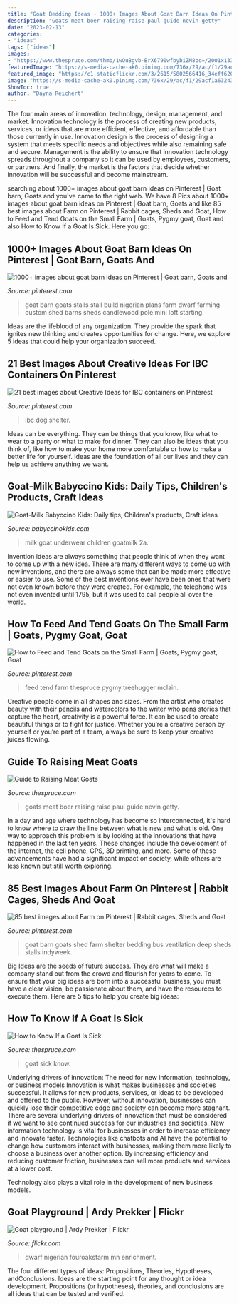 ```yaml
---
title: "Goat Bedding Ideas - 1000+ Images About Goat Barn Ideas On Pinterest"
description: "Goats meat boer raising raise paul guide nevin getty"
date: "2023-02-13"
categories:
- "ideas"
tags: ["ideas"]
images:
- "https://www.thespruce.com/thmb/1wOu8gvb-BrX6790wfbybiZM8bc=/2001x1334/filters:fill(auto,1)/127544348-56a8858f3df78cf7729e8874.jpg"
featuredImage: "https://s-media-cache-ak0.pinimg.com/736x/29/ac/f1/29acf1a63243f85e679547db7d280993--hobbit-houses-dog-houses.jpg"
featured_image: "https://c1.staticflickr.com/3/2615/5802566416_34eff62046_b.jpg"
image: "https://s-media-cache-ak0.pinimg.com/736x/29/ac/f1/29acf1a63243f85e679547db7d280993--hobbit-houses-dog-houses.jpg"
ShowToc: true
author: "Dayna Reichert"
---
```



The four main areas of innovation: technology, design, management, and market.
Innovation technology is the process of creating new products, services, or ideas that are more efficient, effective, and affordable than those currently in use. Innovation design is the process of designing a system that meets specific needs and objectives while also remaining safe and secure. Management is the ability to ensure that innovation technology spreads throughout a company so it can be used by employees, customers, or partners. And finally, the market is the factors that decide whether innovation will be successful and become mainstream.

	

		
searching about 1000+ images about goat barn ideas on Pinterest | Goat barn, Goats and you've came to the right web. We have 8 Pics about 1000+ images about goat barn ideas on Pinterest | Goat barn, Goats and like 85 best images about Farm on Pinterest | Rabbit cages, Sheds and Goat, How to Feed and Tend Goats on the Small Farm | Goats, Pygmy goat, Goat and also How to Know If a Goat Is Sick. Here you go:
		
    
## 1000+ Images About Goat Barn Ideas On Pinterest | Goat Barn, Goats And

<img loading=lazy src="https://s-media-cache-ak0.pinimg.com/236x/e2/6b/b1/e26bb10b2023dba401897d7538ba383e.jpg" onerror="this.onerror=null;this.src='https://tse3.mm.bing.net/th?id=OIP.wsrVQ2KprUeqS-tBxwM6_AHaGd&amp;pid=15.1';" alt="1000+ images about goat barn ideas on Pinterest | Goat barn, Goats and">

_Source: pinterest.com_

>goat barn goats stalls stall build nigerian plans farm dwarf farming custom shed barns sheds candlewood pole mini loft starting. 

	

Ideas are the lifeblood of any organization. They provide the spark that ignites new thinking and creates opportunities for change. Here, we explore 5 ideas that could help your organization succeed.

    
## 21 Best Images About Creative Ideas For IBC Containers On Pinterest

<img loading=lazy src="https://s-media-cache-ak0.pinimg.com/736x/29/ac/f1/29acf1a63243f85e679547db7d280993--hobbit-houses-dog-houses.jpg" onerror="this.onerror=null;this.src='https://tse4.mm.bing.net/th?id=OIP.ovz6U5QPzkKK59J-qTIsUwAAAA&amp;pid=15.1';" alt="21 best images about Creative Ideas for IBC containers on Pinterest">

_Source: pinterest.com_

>ibc dog shelter. 

	

Ideas can be everything. They can be things that you know, like what to wear to a party or what to make for dinner. They can also be ideas that you think of, like how to make your home more comfortable or how to make a better life for yourself. Ideas are the foundation of all our lives and they can help us achieve anything we want.

    
## Goat-Milk Babyccino Kids: Daily Tips, Children&#039;s Products, Craft Ideas

<img loading=lazy src="https://cdn.babyccinokids.com/wp-content/uploads/2013/05/goatmilk_2a.jpg" onerror="this.onerror=null;this.src='https://tse1.mm.bing.net/th?id=OIP.j76ICLJ2Eobal_MFyu_l6AHaEk&amp;pid=15.1';" alt="Goat-Milk Babyccino Kids: Daily tips, Children&#039;s products, Craft ideas">

_Source: babyccinokids.com_

>milk goat underwear children goatmilk 2a. 

	

Invention ideas are always something that people think of when they want to come up with a new idea. There are many different ways to come up with new inventions, and there are always some that can be made more effective or easier to use. Some of the best inventions ever have been ones that were not even known before they were created. For example, the telephone was not even invented until 1795, but it was used to call people all over the world.

    
## How To Feed And Tend Goats On The Small Farm | Goats, Pygmy Goat, Goat

<img loading=lazy src="https://i.pinimg.com/originals/b9/25/18/b92518b0d7fe33fef436c6984be24a98.png" onerror="this.onerror=null;this.src='https://tse3.mm.bing.net/th?id=OIP.0XlkvTI74hG88W5Ts0gY6wHaE8&amp;pid=15.1';" alt="How to Feed and Tend Goats on the Small Farm | Goats, Pygmy goat, Goat">

_Source: pinterest.com_

>feed tend farm thespruce pygmy treehugger mclain. 

	

Creative people come in all shapes and sizes. From the artist who creates beauty with their pencils and watercolors to the writer who pens stories that capture the heart, creativity is a powerful force. It can be used to create beautiful things or to fight for justice. Whether you’re a creative person by yourself or you’re part of a team, always be sure to keep your creative juices flowing.

    
## Guide To Raising Meat Goats

<img loading=lazy src="https://www.thespruce.com/thmb/kqSpygY0E8TvsMNojHxP_w1w57k=/1280x853/filters:fill(auto,1)/boer-goats-resized-56a885723df78cf7729e87d2.jpg" onerror="this.onerror=null;this.src='https://tse3.mm.bing.net/th?id=OIP.rauk_z5USg1eu15yC8kdzwHaE7&amp;pid=15.1';" alt="Guide to Raising Meat Goats">

_Source: thespruce.com_

>goats meat boer raising raise paul guide nevin getty. 

	

In a day and age where technology has become so interconnected, it's hard to know where to draw the line between what is new and what is old. One way to approach this problem is by looking at the innovations that have happened in the last ten years. These changes include the development of the internet, the cell phone, GPS, 3D printing, and more. Some of these advancements have had a significant impact on society, while others are less known but still worth exploring.

    
## 85 Best Images About Farm On Pinterest | Rabbit Cages, Sheds And Goat

<img loading=lazy src="https://s-media-cache-ak0.pinimg.com/736x/99/78/bb/9978bb4f8982b8cdc71a700181b77019.jpg" onerror="this.onerror=null;this.src='https://tse2.mm.bing.net/th?id=OIP.d4duKSMusv0eqm3hk1FERQHaFe&amp;pid=15.1';" alt="85 best images about Farm on Pinterest | Rabbit cages, Sheds and Goat">

_Source: pinterest.com_

>goat barn goats shed farm shelter bedding bus ventilation deep sheds stalls indyweek. 

	

Big Ideas are the seeds of future success. They are what will make a company stand out from the crowd and flourish for years to come. To ensure that your big ideas are born into a successful business, you must have a clear vision, be passionate about them, and have the resources to execute them. Here are 5 tips to help you create big ideas: 

    
## How To Know If A Goat Is Sick

<img loading=lazy src="https://www.thespruce.com/thmb/1wOu8gvb-BrX6790wfbybiZM8bc=/2001x1334/filters:fill(auto,1)/127544348-56a8858f3df78cf7729e8874.jpg" onerror="this.onerror=null;this.src='https://tse4.mm.bing.net/th?id=OIP.EtrZ98KEC2UUwHKfGq7E4wHaE8&amp;pid=15.1';" alt="How to Know If a Goat Is Sick">

_Source: thespruce.com_

>goat sick know. 

	

Underlying drivers of innovation: The need for new information, technology, or business models
Innovation is what makes businesses and societies successful. It allows for new products, services, or ideas to be developed and offered to the public. However, without innovation, businesses can quickly lose their competitive edge and society can become more stagnant. There are several underlying drivers of innovation that must be considered if we want to see continued success for our industries and societies.
New information technology is vital for businesses in order to increase efficiency and innovate faster. Technologies like chatbots and AI have the potential to change how customers interact with businesses, making them more likely to choose a business over another option. By increasing efficiency and reducing customer friction, businesses can sell more products and services at a lower cost.

Technology also plays a vital role in the development of new business models.

    
## Goat Playground | Ardy Prekker | Flickr

<img loading=lazy src="https://c1.staticflickr.com/3/2615/5802566416_34eff62046_b.jpg" onerror="this.onerror=null;this.src='https://tse2.mm.bing.net/th?id=OIP.dsqqqO1-3rYUK8kZAah_DgHaFj&amp;pid=15.1';" alt="Goat playground | Ardy Prekker | Flickr">

_Source: flickr.com_

>dwarf nigerian fouroaksfarm mn enrichment. 

	

The four different types of ideas: Propositions, Theories, Hypotheses, andConclusions.
Ideas are the starting point for any thought or idea development. Propositions (or hypotheses), theories, and conclusions are all ideas that can be tested and verified.

